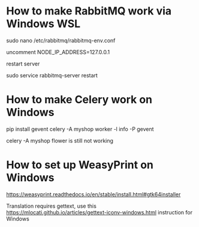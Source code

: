 # How to make RabbitMQ work via Windows WSL

sudo nano /etc/rabbitmq/rabbitmq-env.conf 

uncomment NODE_IP_ADDRESS=127.0.0.1

restart server

sudo service rabbitmq-server restart

# How to make Celery work on Windows

pip install gevent
celery -A myshop worker -l info -P gevent

celery -A myshop flower is still not working

# How to set up WeasyPrint on Windows

https://weasyprint.readthedocs.io/en/stable/install.html#gtk64installer

Translation requires gettext, use this https://mlocati.github.io/articles/gettext-iconv-windows.html instruction for Windows